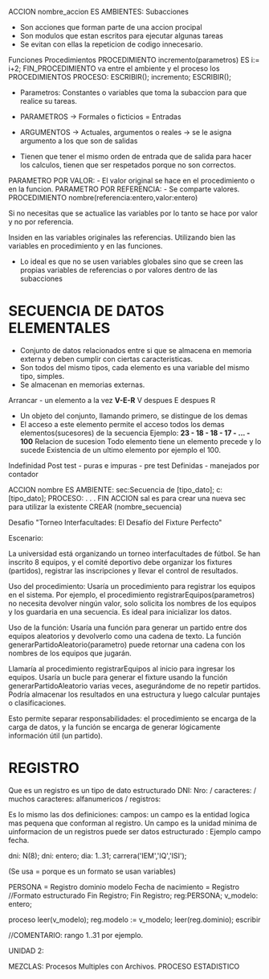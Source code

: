 ACCION nombre_accion ES
    AMBIENTES:
Subacciones
- Son acciones que forman parte de una accion procipal
- Son modulos que estan escritos para ejecutar algunas tareas
- Se evitan con ellas la repeticion de codigo innecesario.

Funciones
Procedimientos
PROCEDIMIENTO incremento(parametros) ES
    i:= i+2;
FIN_PROCEDIMIENTO
va entre el ambiente y el proceso los PROCEDIMIENTOS
PROCESO:
    ESCRIBIR();
    incremento;
    ESCRIBIR();
- Parametros: Constantes o variables que toma la subaccion para que realice su tareas.

- PARAMETROS -> Formales o ficticios = Entradas
- ARGUMENTOS -> Actuales, argumentos o reales -> se le asigna argumento a los que son de salidas
- Tienen que tener el mismo orden de entrada que de salida para hacer los calculos, tienen que ser respetados porque no son correctos.

PARAMETRO POR VALOR:
    - El valor original se hace en el procedimiento o en la funcion.
PARAMETRO POR REFERENCIA:
    - Se comparte valores.
PROCEDIMIENTO nombre(referencia:entero,valor:entero)

Si no necesitas que se actualice las variables por lo tanto se hace por valor y no por referencia.

Insiden en las variables originales las referencias. Utilizando bien las variables en procedimiento y en las funciones.

- Lo ideal es que no se usen variables globales sino que se creen las propias variables de referencias o por valores dentro de las subacciones

# SECUENCIA DE DATOS ELEMENTALES

- Conjunto de datos relacionados entre si que se almacena en memoria externa y deben cumplir con ciertas caracteristicas.
- Son todos del mismo tipos, cada elemento es una variable del mismo tipo, simples.
- Se almacenan en memorias externas.

Arrancar - un elemento a la vez **V-E-R** V despues E despues R

- Un objeto del conjunto, llamando primero, se distingue de los demas
- El acceso a este elemento permite el acceso todos los demas elementos(sucesores) de la secuencia
Ejemplo:
**23 - 18 - 18 - 17 - ... - 100**
Relacion de sucesion
Todo elemento tiene un elemento precede y lo sucede
Existencia de un ultimo elemento por ejemplo el 100.

Indefinidad Post test - puras e impuras - pre test
Definidas - manejados por contador

ACCION nombre ES
AMBIENTE:
sec:Secuencia de [tipo_dato];
c: [tipo_dato];
PROCESO:
.
.
.
FIN ACCION
sal es para crear una nueva
sec para utilizar la existente
CREAR (nombre_secuencia)

Desafio
"Torneo Interfacultades: El Desafío del Fixture Perfecto"

Escenario:

La universidad está organizando un torneo interfacultades de fútbol. Se han inscrito 8 equipos, y el comité deportivo debe organizar los fixtures (partidos), registrar las inscripciones y llevar el control de resultados. 

Uso del procedimiento:
Usaría un procedimiento para registrar los equipos en el sistema. Por ejemplo, el procedimiento registrarEquipos(parametros) no necesita devolver ningún valor, solo solicita los nombres de los equipos y los guardaria en una secuencia. Es ideal para inicializar los datos.

Uso de la función:
Usaría una función para generar un partido entre dos equipos aleatorios y devolverlo como una cadena de texto. La función generarPartidoAleatorio(parametro) puede retornar una cadena con los nombres de los equipos que jugarán.

Llamaría al procedimiento registrarEquipos al inicio para ingresar los equipos.
Usaría un bucle para generar el fixture usando la función generarPartidoAleatorio varias veces, asegurándome de no repetir partidos.
Podría almacenar los resultados en una estructura y luego calcular puntajes o clasificaciones.

Esto permite separar responsabilidades: el procedimiento se encarga de la carga de datos, y la función se encarga de generar lógicamente información útil (un partido).


# REGISTRO
Que es un registro es un tipo de dato estructurado
DNI: Nro: / caracteres: / muchos caracteres: alfanumericos  / registros:

Es lo mismo las dos definiciones:
campos: un campo es la entidad logica mas pequena que conforman al registro.
Un campo es la unidad minima de uinformacion de un registros puede ser datos estructurado : Ejemplo campo fecha.

dni: N(8);
dni: entero;
dia: 1..31;
carrera('IEM','IQ','ISI');

(Se usa = porque es un formato se usan variables)


PERSONA = Registro
  dominio
  modelo
  Fecha de nacimiento = Registro
    //Formato estructurado
  Fin Registro;
Fin Registro;
  reg:PERSONA;
  v_modelo: entero;
 

proceso
  leer(v_modelo);
  reg.modelo := v_modelo;
  leer(reg.dominio);
  escribir

//COMENTARIO: rango 1..31 por ejemplo.


UNIDAD 2:  

MEZCLAS:
Procesos Multiples con Archivos.
PROCESO ESTADISTICO





























